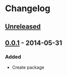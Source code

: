 # Changelog

## [Unreleased]

## [0.0.1](https://github.com/codedor/facade-docblock-generator/releases/tag/v0.0.1) - 2014-05-31

### Added

-   Create package

[unreleased]: https://github.com/codedor/facade-docblock-generator/compare/v0.0.1...HEAD
[0.0.1]: https://github.com/codedor/facade-docblock-generator/releases/tag/v0.0.1
